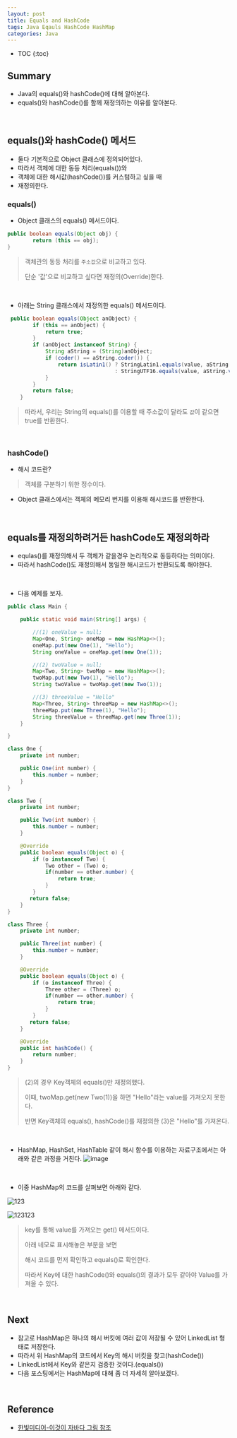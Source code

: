 ```yaml
---
layout: post
title: Equals and HashCode
tags: Java Eqauls HashCode HashMap
categories: Java
---
```

  
* TOC
{:toc}  
  
## Summary
* Java의 equals()와 hashCode()에 대해 알아본다.
* equals()와 hashCode()를 함께 재정의하는 이유를 알아본다.
  
<br>  

## equals()와 hashCode() 메서드
* 둘다 기본적으로 Object 클래스에 정의되어있다.
* 따라서 객체에 대한 동등 처리(equals())와
* 객체에 대한 해시값(hashCode())를 커스텀하고 싶을 때
* 재정의한다.

### equals()
* Object 클래스의 equals() 메서드이다.
```java  
public boolean equals(Object obj) {
        return (this == obj);
}
```
> 객체관의 동등 처리를 `주소값`으로 비교하고 있다.
>
> 단순 '값'으로 비교하고 싶다면 재정의(Override)한다.
  
<br>  

* 아래는 String 클래스에서 재정의한 equals() 메서드이다.
```java
 public boolean equals(Object anObject) {
        if (this == anObject) {
            return true;
        }
        if (anObject instanceof String) {
            String aString = (String)anObject;
            if (coder() == aString.coder()) {
                return isLatin1() ? StringLatin1.equals(value, aString.value)
                                  : StringUTF16.equals(value, aString.value);
            }
        }
        return false;
    }
```  

> 따라서, 우리는 String의 equals()를 이용할 때 주소값이 달라도 `값`이 같으면 true를 반환한다.
  
<br>  

### hashCode()
* 해시 코드란?
> 객체를 구분하기 위한 정수이다.

* Object 클래스에서는 객체의 메모리 번지를 이용해 해시코드를 반환한다.
  
<br>  

## equals를 재정의하려거든 hashCode도 재정의하라
* equlas()를 재정의해서 두 객체가 같을경우 논리적으로 동등하다는 의미이다.
* 따라서 hashCode()도 재정의해서 동일한 해시코드가 반환되도록 해야한다.
  
<br>  

* 다음 예제를 보자.  

```java
public class Main {

    public static void main(String[] args) {

        //(1) oneValue = null;
        Map<One, String> oneMap = new HashMap<>();
        oneMap.put(new One(1), "Hello");
        String oneValue = oneMap.get(new One(1));

        //(2) twoValue = null;
        Map<Two, String> twoMap = new HashMap<>();
        twoMap.put(new Two(1), "Hello");
        String twoValue = twoMap.get(new Two(1));

        //(3) threeValue = "Hello"
        Map<Three, String> threeMap = new HashMap<>();
        threeMap.put(new Three(1), "Hello");
        String threeValue = threeMap.get(new Three(1));
    }

}

class One {
    private int number;

    public One(int number) {
        this.number = number;
    }
}

class Two {
    private int number;

    public Two(int number) {
        this.number = number;
    }

    @Override
    public boolean equals(Object o) {
        if (o instanceof Two) {
            Two other = (Two) o;
            if(number == other.number) {
                return true;
            }
        }
       return false;
    }
}

class Three {
    private int number;

    public Three(int number) {
        this.number = number;
    }

    @Override
    public boolean equals(Object o) {
        if (o instanceof Three) {
            Three other = (Three) o;
            if(number == other.number) {
                return true;
            }
        }
       return false;
    }

    @Override
    public int hashCode() {
        return number;
    }
}
```

> (2)의 경우 Key객체의 equals()만 재정의했다.
>
> 이때, twoMap.get(new Two(1))을 하면 "Hello"라는 value를 가져오지 못한다.
>
> 반면 Key객체의 equals(), hashCode()를 재정의한 (3)은 "Hello"를 가져온다.
  
<br>  

* HashMap, HashSet, HashTable 같이 해시 함수를 이용하는 자료구조에서는 아래와 같은 과정을 거친다.
![image](https://user-images.githubusercontent.com/25604495/81193180-06fa1180-8ff6-11ea-826f-ad905a1b0c86.png)  
  
<br>  

* 이중 HashMap의 코드를 살펴보면 아래와 같다.

![123](https://user-images.githubusercontent.com/25604495/81195390-b2a46100-8ff8-11ea-8fe4-ebce006a6de5.PNG)

![123123](https://user-images.githubusercontent.com/25604495/81195386-b1733400-8ff8-11ea-90b2-973ace700163.PNG)

> key를 통해 value를 가져오는 get() 메서드이다.
>
> 아래 네모로 표시해놓은 부분을 보면
>
>  해시 코드를 먼저 확인하고 equals()로 확인한다.
>
> 따라서 Key에 대한 hashCode()와 equals()의 결과가 모두 같아야 Value를 가져올 수 있다.

<br>  

## Next
* 참고로 HashMap은 하나의 해시 버킷에 여러 값이 저장될 수 있어 LinkedList 형태로 저장한다.
* 따라서 위 HashMap의 코드에서 Key의 해시 버킷을 찾고(hashCode())
* LinkedList에서 Key와 같은지 검증한 것이다.(equals())
* 다음 포스팅에서는 HashMap에 대해 좀 더 자세히 알아보겠다.



<br>  

## Reference
* [한빛미디어-이것이 자바다 그림 참조](https://slidesplayer.org/slide/14091546/)
